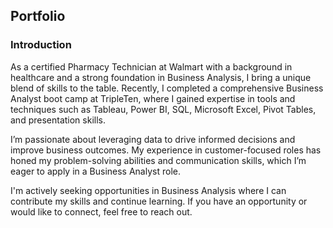##  Portfolio


### Introduction

As a certified Pharmacy Technician at Walmart with a background in healthcare and a strong foundation in Business Analysis, I bring a unique blend of skills to the table. Recently, I completed a comprehensive Business Analyst boot camp at TripleTen, where I gained expertise in tools and techniques such as Tableau, Power BI, SQL, Microsoft Excel, Pivot Tables, and presentation skills.

I’m passionate about leveraging data to drive informed decisions and improve business outcomes. My experience in customer-focused roles has honed my problem-solving abilities and communication skills, which I’m eager to apply in a Business Analyst role.

I'm actively seeking opportunities in Business Analysis where I can contribute my skills and continue learning. If you have an opportunity or would like to connect, feel free to reach out.
